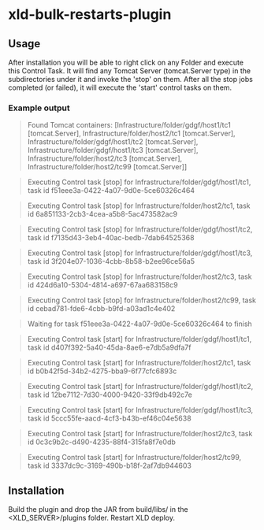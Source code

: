 # xld-bulk-restarts-plugin

## Usage
After installation you will be able to right click on any Folder and execute this Control Task. It will find any Tomcat Server (tomcat.Server type) in the subdirectories under it and invoke the 'stop' on them. After all the stop jobs completed (or failed), it will execute the 'start' control tasks on them. 

### Example output

> Found Tomcat containers: [Infrastructure/folder/gdgf/host1/tc1 [tomcat.Server], Infrastructure/folder/host2/tc1 [tomcat.Server], Infrastructure/folder/gdgf/host1/tc2 [tomcat.Server], Infrastructure/folder/gdgf/host1/tc3 [tomcat.Server], Infrastructure/folder/host2/tc3 [tomcat.Server], Infrastructure/folder/host2/tc99 [tomcat.Server]]

> Executing Control task [stop] for Infrastructure/folder/gdgf/host1/tc1, task id f51eee3a-0422-4a07-9d0e-5ce60326c464

> Executing Control task [stop] for Infrastructure/folder/host2/tc1, task id 6a851133-2cb3-4cea-a5b8-5ac473582ac9

> Executing Control task [stop] for Infrastructure/folder/gdgf/host1/tc2, task id f7135d43-3eb4-40ac-bedb-7dab64525368

> Executing Control task [stop] for Infrastructure/folder/gdgf/host1/tc3, task id 3f204e07-1036-4cbb-8b58-b2ee96ce56a5

> Executing Control task [stop] for Infrastructure/folder/host2/tc3, task id 424d6a10-5304-4814-a697-67aa683158c9

> Executing Control task [stop] for Infrastructure/folder/host2/tc99, task id cebad781-fde6-4cbb-b9fd-a03ad1c4e402

> Waiting for task f51eee3a-0422-4a07-9d0e-5ce60326c464 to finish

> Executing Control task [start] for Infrastructure/folder/gdgf/host1/tc1, task id d407f392-5a40-45da-8ae6-e7db5a9dfa7f

> Executing Control task [start] for Infrastructure/folder/host2/tc1, task id b0b42f5d-34b2-4275-bba9-6f77cfc6893c

> Executing Control task [start] for Infrastructure/folder/gdgf/host1/tc2, task id 12be7112-7d30-4000-9420-33f9db492c7e

> Executing Control task [start] for Infrastructure/folder/gdgf/host1/tc3, task id 5ccc55fe-aacd-4cf3-b43b-ef46c04e5638

> Executing Control task [start] for Infrastructure/folder/host2/tc3, task id 0c3c9b2c-d490-4235-88f4-315fa8f7e0db

> Executing Control task [start] for Infrastructure/folder/host2/tc99, task id 3337dc9c-3169-490b-b18f-2af7db944603

## Installation
Build the plugin and drop the JAR from build/libs/ in the \<XLD_SERVER\>/plugins folder. Restart XLD deploy.
